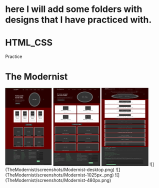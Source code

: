 # here I will add some folders with designs that I have practiced with.

# HTML_CSS
Practice
# The Modernist
<img src="TheModernist/screenshots/Modernist-desktop.png" width="150" height="250">
<img src="TheModernist/screenshots/Modernist-1025px..png" width="150" height="250">
<img src="TheModernist/screenshots/Modernist-480px.png" width="150" height="250">
![](TheModernist/screenshots/Modernist-desktop.png) ![](TheModernist/screenshots/Modernist-1025px..png) ![](TheModernist/screenshots/Modernist-480px.png)


